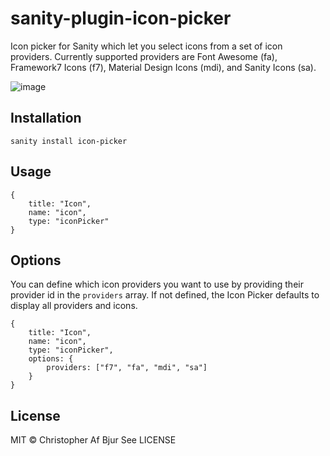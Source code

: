 # sanity-plugin-icon-picker

Icon picker for Sanity which let you select icons from a set of icon providers. Currently supported providers are Font Awesome (fa), Framework7 Icons (f7), Material Design Icons (mdi), and Sanity Icons (sa).

![image](https://user-images.githubusercontent.com/13018273/118869136-4df73400-b8e5-11eb-85c4-6534994ccd95.png)

## Installation

```
sanity install icon-picker
```

## Usage

```
{
    title: "Icon",
    name: "icon",
    type: "iconPicker"
}
```

## Options

You can define which icon providers you want to use by providing their provider id in the `providers` array. If not defined, the Icon Picker defaults to display all providers and icons.

```
{
    title: "Icon",
    name: "icon",
    type: "iconPicker",
    options: {
        providers: ["f7", "fa", "mdi", "sa"]
    }
}
```

## License

MIT © Christopher Af Bjur
See LICENSE
